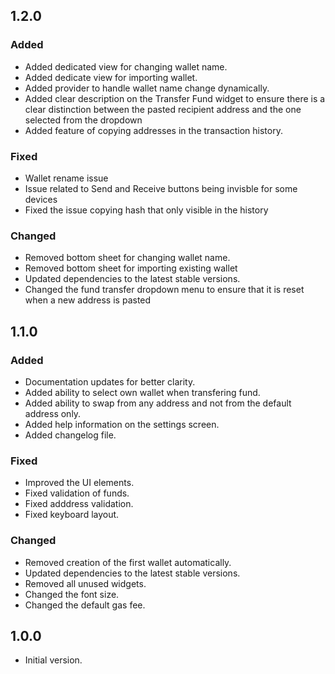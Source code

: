 
## 1.2.0
### Added
- Added dedicated view for changing wallet name.
- Added dedicate view for importing wallet.
- Added provider to handle wallet name change dynamically.
- Added clear description on the Transfer Fund widget to ensure there is a clear distinction between the pasted recipient address and the one selected from the dropdown
- Added feature of copying addresses in the transaction history.

### Fixed
- Wallet rename issue
- Issue related to Send and Receive buttons being invisble for some devices
- Fixed the issue copying hash that only visible in the history

### Changed
- Removed bottom sheet for changing wallet name.
- Removed bottom sheet for importing existing wallet
- Updated dependencies to the latest stable versions.
- Changed the fund transfer dropdown menu to ensure that it is reset when a new address is pasted


## 1.1.0
### Added
- Documentation updates for better clarity.
- Added ability to select own wallet when transfering fund.
- Added ability to swap from any address and not from the default address only.
- Added help information on the settings screen.
- Added changelog file.

### Fixed
- Improved the UI elements.
- Fixed validation of funds.
- Fixed adddress validation.
- Fixed keyboard layout.

### Changed
- Removed creation of the first wallet automatically.
- Updated dependencies to the latest stable versions.
- Removed all unused widgets.
- Changed the font size.
- Changed the default gas fee.

## 1.0.0

- Initial version.
